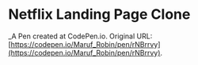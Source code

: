 # Netflix Landing Page Clone
 _A Pen created at CodePen.io. Original URL: [https://codepen.io/Maruf_Robin/pen/rNBrrvy](https://codepen.io/Maruf_Robin/pen/rNBrrvy).

 